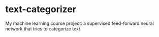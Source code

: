 # text-categorizer
My machine learning course project: a supervised feed-forward neural network that tries to categorize text.
